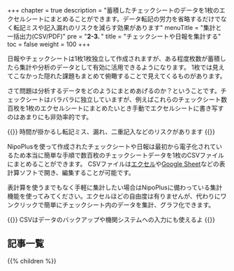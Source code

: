 +++
chapter = true
description = "蓄積したチェックシートのデータを1枚のエクセルシートにまとめることができます。データ転記の労力を省略するだけでなく転記ミスや記入漏れのリスクを減らす効果があります"
menuTitle = "集計と一括出力(CSV/PDF)"
pre = "<b>2-3. </b>"
title = "チェックシートや日報を集計する"
toc = false
weight = 100
+++

日報やチェックシートは1枚1枚独立して作成されますが、ある程度枚数が蓄積したら集計や分析のデータとして有効に活用できるようになります。
1枚では見えてこなかった隠れた課題もまとめて俯瞰することで見えてくるものがあります。  

さて問題は分析するデータをどのようにまとめあげるのか？ということです。チェックシートはバラバラに独立していますが、例えばこれらのチェックシート数百枚を1枚のエクセルシートにまとめたいとき手動でエクセルシートに書き写すのはあまりにも非効率的です。

{{<alice pos="right" icon="here">}}
時間が掛かるし転記ミス、漏れ、二重記入などのリスクがあります
{{</alice>}}

NipoPlusを使って作成されたチェックシートや日報は最初から電子化されているため本当に簡単な手順で数百枚のチェックシートデータを1枚のCSVファイルにまとめることができます。
CSVファイルは[エクセル](https://www.microsoft.com/ja-jp/microsoft-365/excel)や[Google Sheet](https://www.google.com/intl/ja_jp/sheets/about/)などの表計算ソフトで開き、編集することが可能です。

表計算を使うまでもなく手軽に集計したい場合はNipoPlusに備わっている集計機能を使ってみてください。エクセルほどの自由度は有りませんが、代わりにワンクリックで簡単にチェックシート内のデータを集計、グラフ化できます。

{{<alice pos="right" icon="ok">}}
CSVはデータのバックアップや機関システムへの入力にも使えるよ
{{</alice>}}

<aside id="childrenList">
<h2>記事一覧</h2>
{{% children  %}}
</aside>
